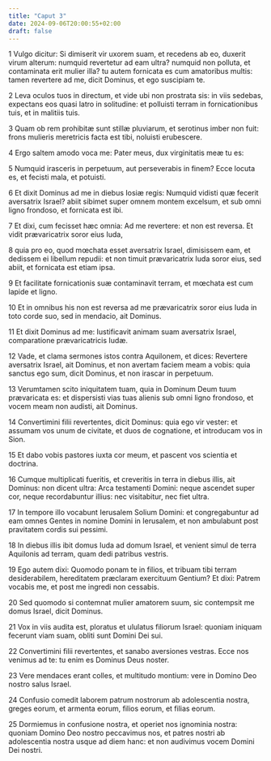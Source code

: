 ```yaml
---
title: "Caput 3"
date: 2024-09-06T20:00:55+02:00
draft: false
---
```



1 Vulgo dicitur: Si dimiserit vir uxorem suam, et recedens ab eo, duxerit virum alterum: numquid revertetur ad eam ultra? numquid non polluta, et contaminata erit mulier illa? tu autem fornicata es cum amatoribus multis: tamen revertere ad me, dicit Dominus, et ego suscipiam te.

2 Leva oculos tuos in directum, et vide ubi non prostrata sis: in viis sedebas, expectans eos quasi latro in solitudine: et polluisti terram in fornicationibus tuis, et in malitiis tuis.

3 Quam ob rem prohibitæ sunt stillæ pluviarum, et serotinus imber non fuit: frons mulieris meretricis facta est tibi, noluisti erubescere.

4 Ergo saltem amodo voca me: Pater meus, dux virginitatis meæ tu es:

5 Numquid irasceris in perpetuum, aut perseverabis in finem? Ecce locuta es, et fecisti mala, et potuisti.

6 Et dixit Dominus ad me in diebus Iosiæ regis: Numquid vidisti quæ fecerit aversatrix Israel? abiit sibimet super omnem montem excelsum, et sub omni ligno frondoso, et fornicata est ibi.

7 Et dixi, cum fecisset hæc omnia: Ad me revertere: et non est reversa. Et vidit prævaricatrix soror eius Iuda,

8 quia pro eo, quod mœchata esset aversatrix Israel, dimisissem eam, et dedissem ei libellum repudii: et non timuit prævaricatrix Iuda soror eius, sed abiit, et fornicata est etiam ipsa.

9 Et facilitate fornicationis suæ contaminavit terram, et mœchata est cum lapide et ligno.

10 Et in omnibus his non est reversa ad me prævaricatrix soror eius Iuda in toto corde suo, sed in mendacio, ait Dominus.

11 Et dixit Dominus ad me: Iustificavit animam suam aversatrix Israel, comparatione prævaricatricis Iudæ.

12 Vade, et clama sermones istos contra Aquilonem, et dices: Revertere aversatrix Israel, ait Dominus, et non avertam faciem meam a vobis: quia sanctus ego sum, dicit Dominus, et non irascar in perpetuum.

13 Verumtamen scito iniquitatem tuam, quia in Dominum Deum tuum prævaricata es: et dispersisti vias tuas alienis sub omni ligno frondoso, et vocem meam non audisti, ait Dominus.

14 Convertimini filii revertentes, dicit Dominus: quia ego vir vester: et assumam vos unum de civitate, et duos de cognatione, et introducam vos in Sion.

15 Et dabo vobis pastores iuxta cor meum, et pascent vos scientia et doctrina.

16 Cumque multiplicati fueritis, et creveritis in terra in diebus illis, ait Dominus: non dicent ultra: Arca testamenti Domini: neque ascendet super cor, neque recordabuntur illius: nec visitabitur, nec fiet ultra.

17 In tempore illo vocabunt Ierusalem Solium Domini: et congregabuntur ad eam omnes Gentes in nomine Domini in Ierusalem, et non ambulabunt post pravitatem cordis sui pessimi.

18 In diebus illis ibit domus Iuda ad domum Israel, et venient simul de terra Aquilonis ad terram, quam dedi patribus vestris.

19 Ego autem dixi: Quomodo ponam te in filios, et tribuam tibi terram desiderabilem, hereditatem præclaram exercituum Gentium? Et dixi: Patrem vocabis me, et post me ingredi non cessabis.

20 Sed quomodo si contemnat mulier amatorem suum, sic contempsit me domus Israel, dicit Dominus.

21 Vox in viis audita est, ploratus et ululatus filiorum Israel: quoniam iniquam fecerunt viam suam, obliti sunt Domini Dei sui.

22 Convertimini filii revertentes, et sanabo aversiones vestras. Ecce nos venimus ad te: tu enim es Dominus Deus noster.

23 Vere mendaces erant colles, et multitudo montium: vere in Domino Deo nostro salus Israel.

24 Confusio comedit laborem patrum nostrorum ab adolescentia nostra, greges eorum, et armenta eorum, filios eorum, et filias eorum.

25 Dormiemus in confusione nostra, et operiet nos ignominia nostra: quoniam Domino Deo nostro peccavimus nos, et patres nostri ab adolescentia nostra usque ad diem hanc: et non audivimus vocem Domini Dei nostri.

